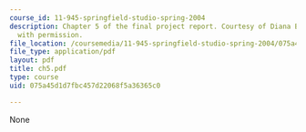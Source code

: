 ```yaml
---
course_id: 11-945-springfield-studio-spring-2004
description: Chapter 5 of the final project report. Courtesy of Diana Bernal. Used
  with permission.
file_location: /coursemedia/11-945-springfield-studio-spring-2004/075a45d1d7fbc457d22068f5a36365c0_ch5.pdf
file_type: application/pdf
layout: pdf
title: ch5.pdf
type: course
uid: 075a45d1d7fbc457d22068f5a36365c0

---
```

None